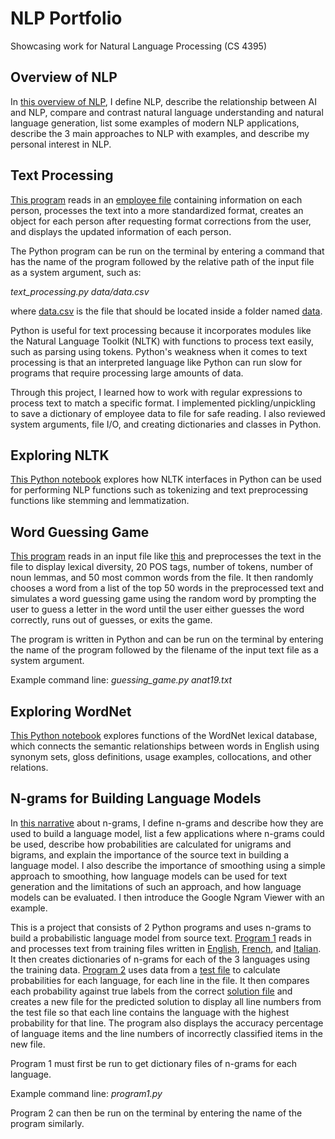 # NLP Portfolio
Showcasing work for Natural Language Processing (CS 4395)

## Overview of NLP
In [this overview of NLP](overview_of_NLP.pdf), I define NLP, describe the relationship between AI and NLP, compare and contrast natural language understanding and natural language generation, list some examples of modern NLP applications, describe the 3 main approaches to NLP with examples, and describe my personal interest in NLP.

## Text Processing
[This program](text_processing/text_processing.py) reads in an [employee file](text_processing/data.csv) containing information on each person, processes the text into a more standardized format, creates an object for each person after requesting format corrections from the user, and displays the updated information of each person.

The Python program can be run on the terminal by entering a command that has the name of the program followed by the relative path of the input file as a system argument, such as:

*text_processing.py data/data.csv*

where [data.csv](text_processing/data/data.csv) is the file that should be located inside a folder named [data](text_processing/data). 

Python is useful for text processing because it incorporates modules like the Natural Language Toolkit (NLTK) with functions to process text easily, such as parsing using tokens. Python's weakness when it comes to text processing is that an interpreted language like Python can run slow for programs that require processing large amounts of data.

Through this project, I learned how to work with regular expressions to process text to match a specific format. I implemented pickling/unpickling to save a dictionary of employee data to file for safe reading. I also reviewed system arguments, file I/O, and creating dictionaries and classes in Python.

## Exploring NLTK
[This Python notebook](exploring_NLTK.pdf) explores how NLTK interfaces in Python can be used for performing NLP functions such as tokenizing and text preprocessing functions like stemming and lemmatization.

## Word Guessing Game
[This program](guessing_game/guessing_game.py) reads in an input file like [this](guessing_game/anat19.txt) and preprocesses the text in the file to display lexical diversity, 20 POS tags, number of tokens, number of noun lemmas, and 50 most common words from the file. It then randomly chooses a word from a list of the top 50 words in the preprocessed text and simulates a word guessing game using the random word by prompting the user to guess a letter in the word until the user either guesses the word correctly, runs out of guesses, or exits the game.

The program is written in Python and can be run on the terminal by entering the name of the program followed by the filename of the input text file as a system argument.

Example command line: *guessing_game.py anat19.txt*

## Exploring WordNet
[This Python notebook](WordNet.pdf) explores functions of the WordNet lexical database, which connects the semantic relationships between words in English using synonym sets, gloss definitions, usage examples, collocations, and other relations.

## N-grams for Building Language Models
In [this narrative](narrative_on_n-grams.pdf) about n-grams, I define n-grams and describe how they are used to build a language model, list a few applications where n-grams could be used, describe how probabilities are calculated for unigrams and bigrams, and explain the importance of the source text in building a language model. I also describe the importance of smoothing using a simple approach to smoothing, how language models can be used for text generation and the limitations of such an approach, and how language models can be evaluated. I then introduce the Google Ngram Viewer with an example.

This is a project that consists of 2 Python programs and uses n-grams to build a probabilistic language model from source text. [Program 1](n-grams/program1.py) reads in and processes text from training files written in [English](LangId.train.English), [French](LangId.train.French), and [Italian](LangId.train.Italian). It then creates dictionaries of n-grams for each of the 3 languages using the training data. [Program 2](n-grams/program2.py) uses data from a [test file](LangId.test) to calculate probabilities for each language, for each line in the file. It then compares each probability against true labels from the correct [solution file](LangId.sol) and creates a new file for the predicted solution to display all line numbers from the test file so that each line contains the language with the highest probability for that line. The program also displays the accuracy percentage of language items and the line numbers of incorrectly classified items in the new file.

Program 1 must first be run to get dictionary files of n-grams for each language.

Example command line: *program1.py*

Program 2 can then be run on the terminal by entering the name of the program similarly.